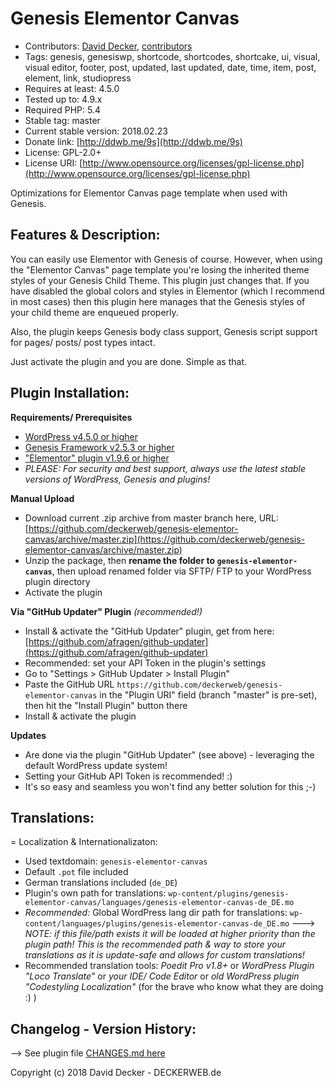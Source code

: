 # Genesis Elementor Canvas

* Contributors: [David Decker](https://github.com/deckerweb), [contributors](https://github.com/deckerweb/genesis-elementor-canvas/graphs/contributors)
* Tags: genesis, genesiswp, shortcode, shortcodes, shortcake, ui, visual, visual editor, footer, post, updated, last updated, date, time, item, post, element, link, studiopress
* Requires at least: 4.5.0
* Tested up to: 4.9.x
* Required PHP: 5.4
* Stable tag: master
* Current stable version: 2018.02.23
* Donate link: [http://ddwb.me/9s](http://ddwb.me/9s)
* License: GPL-2.0+
* License URI: [http://www.opensource.org/licenses/gpl-license.php](http://www.opensource.org/licenses/gpl-license.php)

Optimizations for Elementor Canvas page template when used with Genesis.


## Features & Description:

You can easily use Elementor with Genesis of course. However, when using the "Elementor Canvas" page template you're losing the inherited theme styles of your Genesis Child Theme. This plugin just changes that. If you have disabled the global colors and styles in Elementor (which I recommend in most cases) then this plugin here manages that the Genesis styles of your child theme are enqueued properly.

Also, the plugin keeps Genesis body class support, Genesis script support for pages/ posts/ post types intact.

Just activate the plugin and you are done. Simple as that.


## Plugin Installation:

**Requirements/ Prerequisites**
* [WordPress v4.5.0 or higher](https://wordpress.org/download/)
* [Genesis Framework v2.5.3 or higher](http://deckerweb.de/go/genesis/)
* ["Elementor" plugin v1.9.6 or higher](https://wordpress.org/plugins/elementor/)
* *PLEASE: For security and best support, always use the latest stable versions of WordPress, Genesis and plugins!*

**Manual Upload**
* Download current .zip archive from master branch here, URL: [https://github.com/deckerweb/genesis-elementor-canvas/archive/master.zip](https://github.com/deckerweb/genesis-elementor-canvas/archive/master.zip)
* Unzip the package, then **rename the folder to `genesis-elementor-canvas`**, then upload renamed folder via SFTP/ FTP to your WordPress plugin directory
* Activate the plugin

**Via "GitHub Updater" Plugin** *(recommended!)*

* Install & activate the "GitHub Updater" plugin, get from here: [https://github.com/afragen/github-updater](https://github.com/afragen/github-updater)
* Recommended: set your API Token in the plugin's settings
* Go to "Settings > GitHub Updater > Install Plugin"
* Paste the GitHub URL `https://github.com/deckerweb/genesis-elementor-canvas` in the "Plugin URI" field (branch "master" is pre-set), then hit the "Install Plugin" button there
* Install & activate the plugin

**Updates**
* Are done via the plugin "GitHub Updater" (see above) - leveraging the default WordPress update system!
* Setting your GitHub API Token is recommended! :)
* It's so easy and seamless you won't find any better solution for this ;-)


## Translations:
= Localization & Internationalizaton:

* Used textdomain: `genesis-elementor-canvas`
* Default `.pot` file included
* German translations included (`de_DE`)
* Plugin's own path for translations: `wp-content/plugins/genesis-elementor-canvas/languages/genesis-elementor-canvas-de_DE.mo`
* *Recommended:* Global WordPress lang dir path for translations: `wp-content/languages/plugins/genesis-elementor-canvas-de_DE.mo` ---> *NOTE: if this file/path exists it will be loaded at higher priority than the plugin path! This is the recommended path & way to store your translations as it is update-safe and allows for custom translations!*
* Recommended translation tools: *Poedit Pro v1.8+* or *WordPress Plugin "Loco Translate"* or *your IDE/ Code Editor* or *old WordPress plugin "Codestyling Localization"* (for the brave who know what they are doing :) )


## Changelog - Version History:

--> See plugin file [CHANGES.md here](https://github.com/deckerweb/genesis-elementor-canvas/blob/master/CHANGES.md)


Copyright (c) 2018 David Decker - DECKERWEB.de
